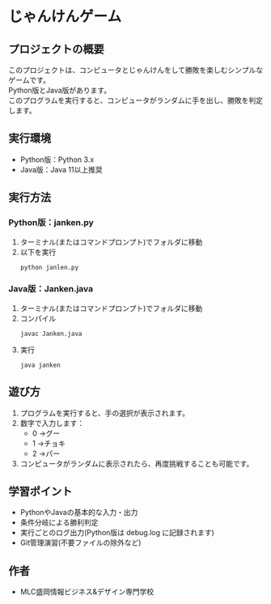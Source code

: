 # じゃんけんゲーム

## プロジェクトの概要
このプロジェクトは、コンピュータとじゃんけんをして勝敗を楽しむシンプルなゲームです。  
Python版とJava版があります。  
このプログラムを実行すると、コンピュータがランダムに手を出し、勝敗を判定します。

## 実行環境
- Python版：Python 3.x
- Java版：Java 11以上推奨

## 実行方法
### Python版：janken.py
1. ターミナル(またはコマンドプロンプト)でフォルダに移動
1. 以下を実行 
    ``` 
    python janlen.py
    ```
### Java版：Janken.java
1. ターミナル(またはコマンドプロンプト)でフォルダに移動
1. コンパイル  
    ```
    javac Janken.java
    ```
1. 実行  
    ```
    java janken
    ```

## 遊び方
1. プログラムを実行すると、手の選択が表示されます。
1. 数字で入力します：
    - 0 →グー
    - 1 →チョキ
    - 2 →パー
1. コンピュータがランダムに表示されたら、再度挑戦することも可能です。

## 学習ポイント
- PythonやJavaの基本的な入力・出力
- 条件分岐による勝利判定
- 実行ごとのログ出力(Python版は debug.log に記録されます)
- Git管理演習(不要ファイルの除外など)

## 作者
- MLC盛岡情報ビジネス&デザイン専門学校
